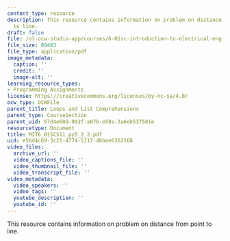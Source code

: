 ```yaml
---
content_type: resource
description: This resource contains information on problem on distance from point
  to line.
draft: false
file: /ol-ocw-studio-app/courses/6-01sc-introduction-to-electrical-engineering-and-computer-science-i-spring-2011/e56d4c693c21477451174bbee6362268_MIT6_01SCS11_py5_2_2.pdf
file_size: 80483
file_type: application/pdf
image_metadata:
  caption: ''
  credit: ''
  image-alt: ''
learning_resource_types:
- Programming Assignments
license: https://creativecommons.org/licenses/by-nc-sa/4.0/
ocw_type: OCWFile
parent_title: Loops and List Comprehensions
parent_type: CourseSection
parent_uid: 57d4e60d-992f-a07b-e58a-3a6eb537581e
resourcetype: Document
title: MIT6_01SCS11_py5_2_2.pdf
uid: e56d4c69-3c21-4774-5117-4bbee6362268
video_files:
  archive_url: ''
  video_captions_file: ''
  video_thumbnail_file: ''
  video_transcript_file: ''
video_metadata:
  video_speakers: ''
  video_tags: ''
  youtube_description: ''
  youtube_id: ''
---
```

This resource contains information on problem on distance from point to line.